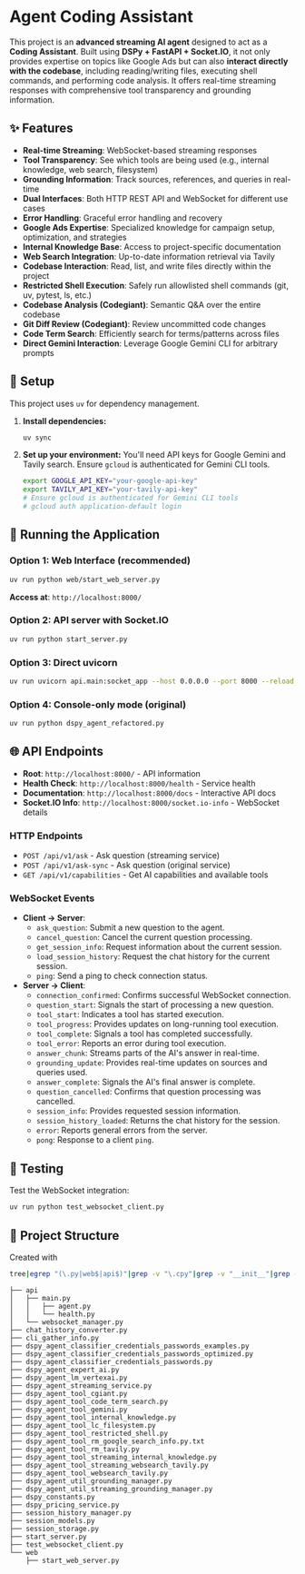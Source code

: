 # Agent Coding Assistant

This project is an **advanced streaming AI agent** designed to act as a **Coding Assistant**. Built using **DSPy + FastAPI + Socket.IO**, it not only provides expertise on topics like Google Ads but can also **interact directly with the codebase**, including reading/writing files, executing shell commands, and performing code analysis. It offers real-time streaming responses with comprehensive tool transparency and grounding information.

## ✨ Features

- **Real-time Streaming**: WebSocket-based streaming responses
- **Tool Transparency**: See which tools are being used (e.g., internal knowledge, web search, filesystem)
- **Grounding Information**: Track sources, references, and queries in real-time
- **Dual Interfaces**: Both HTTP REST API and WebSocket for different use cases
- **Error Handling**: Graceful error handling and recovery
- **Google Ads Expertise**: Specialized knowledge for campaign setup, optimization, and strategies
- **Internal Knowledge Base**: Access to project-specific documentation
- **Web Search Integration**: Up-to-date information retrieval via Tavily
- **Codebase Interaction**: Read, list, and write files directly within the project
- **Restricted Shell Execution**: Safely run allowlisted shell commands (git, uv, pytest, ls, etc.)
- **Codebase Analysis (Codegiant)**: Semantic Q&A over the entire codebase
- **Git Diff Review (Codegiant)**: Review uncommitted code changes
- **Code Term Search**: Efficiently search for terms/patterns across files
- **Direct Gemini Interaction**: Leverage Google Gemini CLI for arbitrary prompts

## 🚀 Setup

This project uses `uv` for dependency management.

1.  **Install dependencies:**
    ```bash
    uv sync
    ```

2.  **Set up your environment:** 
    You'll need API keys for Google Gemini and Tavily search. Ensure `gcloud` is authenticated for Gemini CLI tools.
    ```bash
    export GOOGLE_API_KEY="your-google-api-key"
    export TAVILY_API_KEY="your-tavily-api-key"
    # Ensure gcloud is authenticated for Gemini CLI tools
    # gcloud auth application-default login
    ```

## 🎯 Running the Application

### Option 1: Web Interface (recommended)
```bash
uv run python web/start_web_server.py
```
**Access at**: `http://localhost:8000/`

### Option 2: API server with Socket.IO
```bash
uv run python start_server.py
```

### Option 3: Direct uvicorn
```bash
uv run uvicorn api.main:socket_app --host 0.0.0.0 --port 8000 --reload
```

### Option 4: Console-only mode (original)
```bash
uv run python dspy_agent_refactored.py
```

## 🌐 API Endpoints

- **Root**: `http://localhost:8000/` - API information
- **Health Check**: `http://localhost:8000/health` - Service health
- **Documentation**: `http://localhost:8000/docs` - Interactive API docs
- **Socket.IO Info**: `http://localhost:8000/socket.io-info` - WebSocket details

### HTTP Endpoints
- `POST /api/v1/ask` - Ask question (streaming service)
- `POST /api/v1/ask-sync` - Ask question (original service)
- `GET /api/v1/capabilities` - Get AI capabilities and available tools

### WebSocket Events
- **Client → Server**:
    - `ask_question`: Submit a new question to the agent.
    - `cancel_question`: Cancel the current question processing.
    - `get_session_info`: Request information about the current session.
    - `load_session_history`: Request the chat history for the current session.
    - `ping`: Send a ping to check connection status.
- **Server → Client**:
    - `connection_confirmed`: Confirms successful WebSocket connection.
    - `question_start`: Signals the start of processing a new question.
    - `tool_start`: Indicates a tool has started execution.
    - `tool_progress`: Provides updates on long-running tool execution.
    - `tool_complete`: Signals a tool has completed successfully.
    - `tool_error`: Reports an error during tool execution.
    - `answer_chunk`: Streams parts of the AI's answer in real-time.
    - `grounding_update`: Provides real-time updates on sources and queries used.
    - `answer_complete`: Signals the AI's final answer is complete.
    - `question_cancelled`: Confirms that question processing was cancelled.
    - `session_info`: Provides requested session information.
    - `session_history_loaded`: Returns the chat history for the session.
    - `error`: Reports general errors from the server.
    - `pong`: Response to a client `ping`.

## 🧪 Testing

Test the WebSocket integration:
```bash
uv run python test_websocket_client.py
```

## 📁 Project Structure

Created with
```bash
tree|egrep "(\.py|web$|api$)"|grep -v "\.cpy"|grep -v "__init__"|grep -v "__pycache__"
```

```
├── api
│   ├── main.py
│   │   ├── agent.py
│   │   └── health.py
│   └── websocket_manager.py
├── chat_history_converter.py
├── cli_gather_info.py
├── dspy_agent_classifier_credentials_passwords_examples.py
├── dspy_agent_classifier_credentials_passwords_optimized.py
├── dspy_agent_classifier_credentials_passwords.py
├── dspy_agent_expert_ai.py
├── dspy_agent_lm_vertexai.py
├── dspy_agent_streaming_service.py
├── dspy_agent_tool_cgiant.py
├── dspy_agent_tool_code_term_search.py
├── dspy_agent_tool_gemini.py
├── dspy_agent_tool_internal_knowledge.py
├── dspy_agent_tool_lc_filesystem.py
├── dspy_agent_tool_restricted_shell.py
├── dspy_agent_tool_rm_google_search_info.py.txt
├── dspy_agent_tool_rm_tavily.py
├── dspy_agent_tool_streaming_internal_knowledge.py
├── dspy_agent_tool_streaming_websearch_tavily.py
├── dspy_agent_tool_websearch_tavily.py
├── dspy_agent_util_grounding_manager.py
├── dspy_agent_util_streaming_grounding_manager.py
├── dspy_constants.py
├── dspy_pricing_service.py
├── session_history_manager.py
├── session_models.py
├── session_storage.py
├── start_server.py
├── test_websocket_client.py
└── web
    ├── start_web_server.py
```